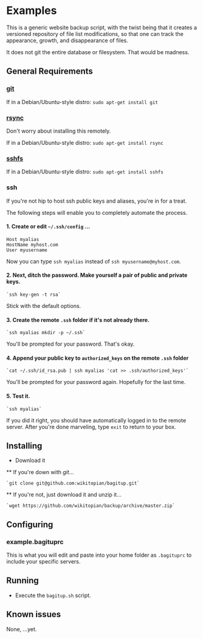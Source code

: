 # Examples
This is a generic website backup script, with the twist being that
it creates a versioned repository of file list modifications, so that one
can track the appearance, growth, and disappearance of files.

It does not git the entire database or filesystem. That would be madness.

## General Requirements

### [git](http://git-scm.com/downloads)

If in a Debian/Ubuntu-style distro: `sudo apt-get install git`

### [rsync](http://rsync.samba.org/)
Don't worry about installing this remotely.

If in a Debian/Ubuntu-style distro: `sudo apt-get install rsync`

### [sshfs](http://fuse.sourceforge.net/sshfs.html)

If in a Debian/Ubuntu-style distro: `sudo apt-get install sshfs`

### ssh
If you're not hip to host ssh public keys and aliases, you're in for a treat.

The following steps will enable you to completely automate the process.

#### 1. Create or edit `~/.ssh/config` ...

    Host myalias
    HostName myhost.com
    User myusername

Now you can type `ssh myalias` instead of `ssh myusername@myhost.com`.

#### 2. Next, ditch the password. Make yourself a pair of public and private keys.

    `ssh key-gen -t rsa`

Stick with the default options.

#### 3. Create the remote `.ssh` folder if it's not already there.

    `ssh myalias mkdir -p ~/.ssh`

You'll be prompted for your password. That's okay.

#### 4. Append your public key to `authorized_keys` on the remote `.ssh` folder

    `cat ~/.ssh/id_rsa.pub | ssh myalias 'cat >> .ssh/authorized_keys'`

You'll be prompted for your password again. Hopefully for the last time.

#### 5. Test it.

    `ssh myalias`

If you did it right, you should have automatically logged in to the remote
server. After you're done marveling, type `exit` to return to your box.

## Installing

* Download it

** If you're down with *git*...

    `git clone git@github.com:wikitopian/bagitup.git`

** If you're not, just download it and unzip it...

    `wget https://github.com/wikitopian/backup/archive/master.zip`

## Configuring

### example.bagituprc
This is what you will edit and paste into your home folder as `.bagituprc` to
include your specific servers.

## Running

* Execute the `bagitup.sh` script.

## Known issues
None, ...yet.
